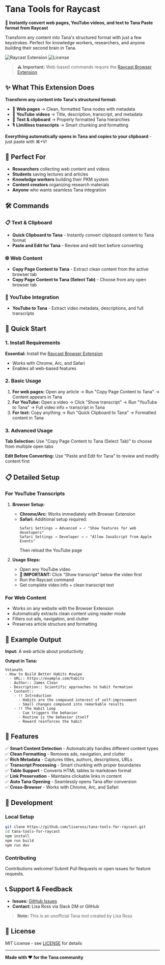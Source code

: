 # Tana Tools for Raycast

🚀 **Instantly convert web pages, YouTube videos, and text to Tana Paste format from Raycast**

Transform any content into Tana's structured format with just a few keystrokes. Perfect for knowledge workers, researchers, and anyone building their second brain in Tana.

![Raycast Extension](https://img.shields.io/badge/Raycast-Extension-FF6363)
![License](https://img.shields.io/badge/License-MIT-blue)

> **⚠️ Important:** Web-based commands require the [Raycast Browser Extension](https://raycast.com/browser-extension)

## ✨ What This Extension Does

**Transform any content into Tana's structured format:**
- 📄 **Web pages** → Clean, formatted Tana nodes with metadata
- 🎥 **YouTube videos** → Title, description, transcript, and metadata
- 📝 **Text & clipboard** → Properly formatted Tana hierarchies
- 🎙️ **Limitless transcripts** → Smart chunking and formatting

**Everything automatically opens in Tana and copies to your clipboard** - just paste with ⌘+V!

## 🎯 Perfect For

- **Researchers** collecting web content and videos
- **Students** saving lectures and articles  
- **Knowledge workers** building their PKM system
- **Content creators** organizing research materials
- **Anyone** who wants seamless Tana integration

## 🛠 Commands

### 📋 Text & Clipboard
- **Quick Clipboard to Tana** - Instantly convert clipboard content to Tana format
- **Paste and Edit for Tana** - Review and edit text before converting

### 🌐 Web Content  
- **Copy Page Content to Tana** - Extract clean content from the active browser tab
- **Copy Page Content to Tana (Select Tab)** - Choose from any open browser tab

### 🎥 YouTube Integration
- **YouTube to Tana** - Extract video metadata, descriptions, and full transcripts

## 🚀 Quick Start

### 1. Install Requirements

**Essential:** Install the [Raycast Browser Extension](https://raycast.com/browser-extension)
- Works with Chrome, Arc, and Safari
- Enables all web-based features

### 2. Basic Usage

1. **For web pages:** Open any article → Run "Copy Page Content to Tana" → Content appears in Tana
2. **For YouTube:** Open a video → Click "Show transcript" → Run "YouTube to Tana" → Full video info + transcript in Tana
3. **For text:** Copy anything → Run "Quick Clipboard to Tana" → Formatted content in Tana

### 3. Advanced Usage

**Tab Selection:** Use "Copy Page Content to Tana (Select Tab)" to choose from multiple open tabs

**Edit Before Converting:** Use "Paste and Edit for Tana" to review and modify content first

## 📋 Detailed Setup

### For YouTube Transcripts

1. **Browser Setup:**
   - **Chrome/Arc:** Works immediately with Browser Extension
   - **Safari:** Additional setup required:
     ```
     Safari Settings → Advanced → ✓ "Show features for web developers"
     Safari Settings → Developer → ✓ "Allow JavaScript from Apple Events"
     ```
     Then reload the YouTube page

2. **Usage Steps:**
   - Open any YouTube video
   - **🔴 IMPORTANT:** Click "Show transcript" below the video first
   - Run the Raycast command
   - Get complete video info + clean transcript text

### For Web Content

- Works on any website with the Browser Extension
- Automatically extracts clean content using reader mode
- Filters out ads, navigation, and clutter
- Preserves article structure and formatting

## 📖 Example Output

**Input:** A web article about productivity

**Output in Tana:**
```
%%tana%%
- How to Build Better Habits #swipe
  - URL:: https://example.com/habits
  - Author:: James Clear  
  - Description:: Scientific approaches to habit formation
  - Content::
    - !! Introduction
      - Habits are the compound interest of self-improvement
      - Small changes compound into remarkable results
    - !! The Habit Loop
      - Cue triggers the behavior
      - Routine is the behavior itself
      - Reward reinforces the habit
```

## 🎨 Features

✅ **Smart Content Detection** - Automatically handles different content types  
✅ **Clean Formatting** - Removes ads, navigation, and clutter  
✅ **Rich Metadata** - Captures titles, authors, descriptions, URLs  
✅ **Transcript Processing** - Smart chunking with proper boundaries  
✅ **Table Support** - Converts HTML tables to markdown format  
✅ **Link Preservation** - Maintains clickable links in content  
✅ **Auto Tana Opening** - Seamlessly opens Tana after conversion  
✅ **Cross-Browser** - Works with Chrome, Arc, and Safari  

## 🔧 Development

### Local Setup

```bash
git clone https://github.com/lisaross/tana-tools-for-raycast.git
cd tana-tools-for-raycast
npm install
npm run build
npm run dev
```

### Contributing

Contributions welcome! Submit Pull Requests or open issues for feature requests.

## 📞 Support & Feedback

- **Issues:** [GitHub Issues](https://github.com/lisaross/tana-tools-for-raycast/issues)
- **Contact:** Lisa Ross via Slack DM or GitHub

> **Note:** This is an unofficial Tana tool created by Lisa Ross

## 📄 License

MIT License - see [LICENSE](LICENSE) for details

---

**Made with ❤️ for the Tana community**
